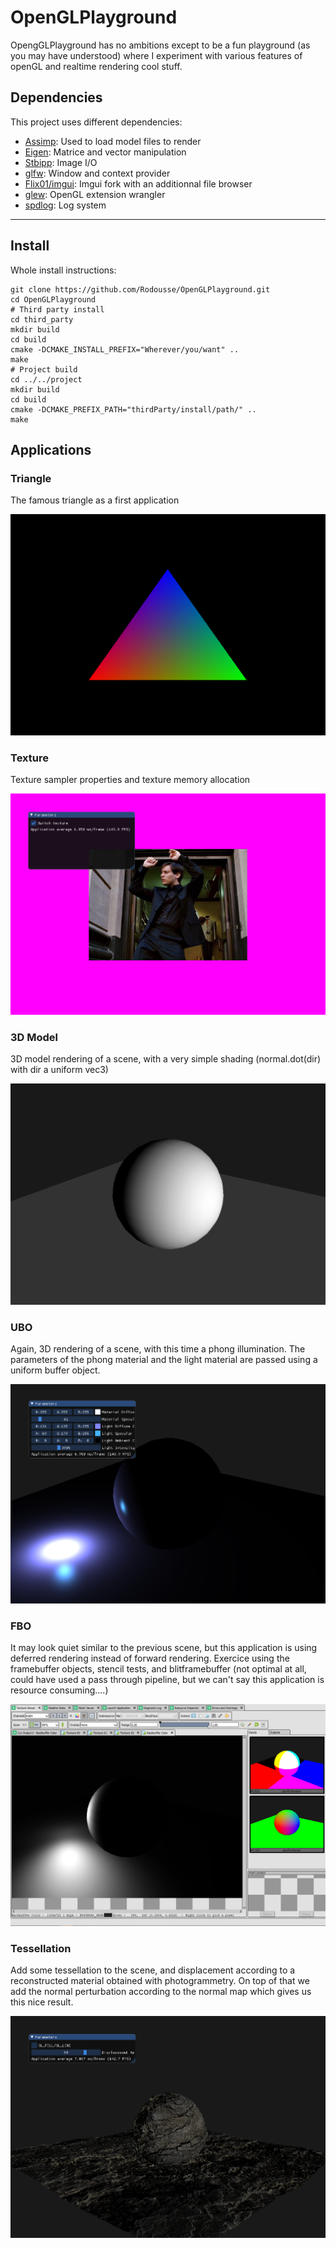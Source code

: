 # OpenGLPlayground

OpengGLPlayground has no ambitions except to be a fun playground (as you may have understood) where I experiment with various features of openGL and realtime rendering cool stuff.

## Dependencies

This project uses different dependencies:

- [Assimp](https://github.com/assimp/assimp): Used to load model files to render 
- [Eigen](http://eigen.tuxfamily.org/index.php?title=Main_Page): Matrice and vector manipulation
- [Stbipp](https://github.com/Rodousse/stbipp): Image I/O
- [glfw](https://github.com/glfw/glfw.git): Window and context provider
- [Flix01/imgui](https://github.com/Flix01/imgui.git): Imgui fork with an additionnal file browser 
- [glew](https://github.com/nigels-com/glew): OpenGL extension wrangler
- [spdlog](https://github.com/gabime/spdlog.git): Log system

---


## Install

Whole install instructions:
```
git clone https://github.com/Rodousse/OpenGLPlayground.git
cd OpenGLPlayground
# Third party install 
cd third_party
mkdir build
cd build
cmake -DCMAKE_INSTALL_PREFIX="Wherever/you/want" .. 
make
# Project build
cd ../../project
mkdir build
cd build
cmake -DCMAKE_PREFIX_PATH="thirdParty/install/path/" ..
make
```

## Applications

### Triangle

The famous triangle as a first application

![](resources/github/00_triangle.png)

### Texture

Texture sampler properties and texture memory allocation

![](resources/github/01_texture.png)

### 3D Model

3D model rendering of a scene, with a very simple shading (normal.dot(dir) with dir a uniform vec3)

![](resources/github/02_3d_model.png)

### UBO

Again, 3D rendering of a scene, with this time a phong illumination. The parameters of the phong material and the light material are passed using a uniform buffer object.

![](resources/github/03_ubo.png)

### FBO

It may look quiet similar to the previous scene, but this application is using deferred rendering instead of forward rendering. Exercice using the framebuffer objects, stencil tests, and blitframebuffer (not optimal at all, could have used a pass through pipeline, but we can't say this application is resource consuming....)

![](resources/github/04_fbo.png)

### Tessellation

Add some tessellation to the scene, and displacement according to a reconstructed material obtained with photogrammetry. On top of that we add the normal perturbation according to the normal map which gives us this nice result.

![](resources/github/05_tessellation.png)